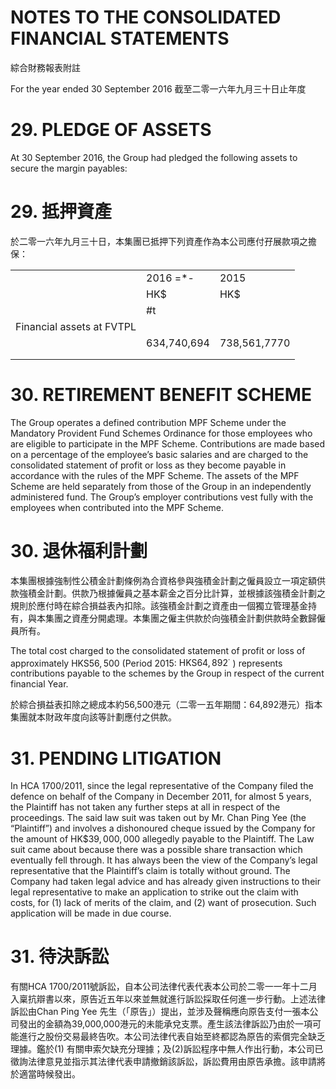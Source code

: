 # NOTES TO THE CONSOLIDATED FINANCIAL STATEMENTS

綜合財務報表附註

For the year ended 30 September 2016 截至二零一六年九月三十日止年度

# 29. PLEDGE OF ASSETS

At 30 September 2016, the Group had pledged the following assets to secure the margin payables:

# 29. 抵押資產

於二零一六年九月三十日，本集團已抵押下列資產作為本公司應付孖展款項之擔保：

<table><tr><td></td><td>2016 =*-</td><td>2015</td></tr><tr><td></td><td>HK$</td><td>HK$</td></tr><tr><td></td><td>#t</td><td></td></tr><tr><td>Financial assets at FVTPL</td><td></td><td></td></tr><tr><td></td><td>634,740,694</td><td>738,561,7770</td></tr><tr><td></td><td></td><td></td></tr><tr><td></td><td></td><td></td></tr></table>

# 30. RETIREMENT BENEFIT SCHEME

The Group operates a defined contribution MPF Scheme under the Mandatory Provident Fund Schemes Ordinance for those employees who are eligible to participate in the MPF Scheme. Contributions are made based on a percentage of the employee’s basic salaries and are charged to the consolidated statement of profit or loss as they become payable in accordance with the rules of the MPF Scheme. The assets of the MPF Scheme are held separately from those of the Group in an independently administered fund. The Group’s employer contributions vest fully with the employees when contributed into the MPF Scheme.

# 30. 退休福利計劃

本集團根據強制性公積金計劃條例為合資格參與強積金計劃之僱員設立一項定額供款強積金計劃。供款乃根據僱員之基本薪金之百分比計算，並根據該強積金計劃之規則於應付時在綜合損益表內扣除。該強積金計劃之資產由一個獨立管理基金持有，與本集團之資產分開處理。本集團之僱主供款於向強積金計劃供款時全數歸僱員所有。

The total cost charged to the consolidated statement of profit or loss of approximately $\mathsf { H K S } 5 6 , 5 0 0$ (Period 2015: $\mathsf { H K S 6 4 } , 8 9 2 ^ { \cdot }$ ) represents contributions payable to the schemes by the Group in respect of the current financial Year.

於綜合損益表扣除之總成本約56,500港元（二零一五年期間：64,892港元）指本集團就本財政年度向該等計劃應付之供款。

# 31. PENDING LITIGATION

In HCA 1700/2011, since the legal representative of the Company filed the defence on behalf of the Company in December 2011, for almost 5 years, the Plaintiff has not taken any further steps at all in respect of the proceedings. The said law suit was taken out by Mr. Chan Ping Yee (the “Plaintiff”) and involves a dishonoured cheque issued by the Company for the amount of $\mathsf { H K } \$ 39,000,000$ allegedly payable to the Plaintiff. The Law suit came about because there was a possible share transaction which eventually fell through. It has always been the view of the Company’s legal representative that the Plaintiff’s claim is totally without ground. The Company had taken legal advice and has already given instructions to their legal representative to make an application to strike out the claim with costs, for (1) lack of merits of the claim, and (2) want of prosecution. Such application will be made in due course.

# 31. 待決訴訟

有關HCA 1700/2011號訴訟，自本公司法律代表代表本公司於二零一一年十二月入稟抗辯書以來，原告近五年以來並無就進行訴訟採取任何進一步行動。上述法律訴訟由Chan Ping Yee 先生（「原告」）提出，並涉及聲稱應向原告支付一張本公司發出的金額為39,000,000港元的未能承兌支票。產生該法律訴訟乃由於一項可能進行之股份交易最終告吹。本公司法律代表自始至終都認為原告的索償完全缺乏理據。鑑於(1) 有關申索欠缺充分理據；及(2)訴訟程序中無人作出行動，本公司已徵詢法律意見並指示其法律代表申請撤銷該訴訟，訴訟費用由原告承擔。該申請將於適當時候發出。